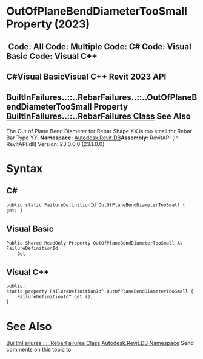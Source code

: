 # OutOfPlaneBendDiameterTooSmall Property (2023)

﻿
 Code: All Code: Multiple Code: C# Code: Visual Basic Code: Visual C++   
---  
C#Visual BasicVisual C++
Revit 2023 API  
---  
BuiltInFailures..::..RebarFailures..::..OutOfPlaneBendDiameterTooSmall Property   
[BuiltInFailures..::..RebarFailures Class](2d5565b1-8ddd-7e13-0eb1-8537eb342225.md "BuiltInFailures.RebarFailures Class") See Also  
---  
The Out of Plane Bend Diameter for Rebar Shape XX is too small for Rebar Bar Type YY. 
**Namespace:** [Autodesk.Revit.DB](87546ba7-461b-c646-cbb1-2cb8f5bff8b2.md "Autodesk.Revit.DB Namespace")**Assembly:** RevitAPI (in RevitAPI.dll) Version: 23.0.0.0 (23.1.0.0)
# Syntax
C#  
---  
```text
public static FailureDefinitionId OutOfPlaneBendDiameterTooSmall { get; }
```
  
Visual Basic  
---  
```text
Public Shared ReadOnly Property OutOfPlaneBendDiameterTooSmall As FailureDefinitionId
	Get
```
  
Visual C++  
---  
```text
public:
static property FailureDefinitionId^ OutOfPlaneBendDiameterTooSmall {
	FailureDefinitionId^ get ();
}
```
  
# See Also
[BuiltInFailures..::..RebarFailures Class](2d5565b1-8ddd-7e13-0eb1-8537eb342225.md "BuiltInFailures.RebarFailures Class")
[Autodesk.Revit.DB Namespace](87546ba7-461b-c646-cbb1-2cb8f5bff8b2.md "Autodesk.Revit.DB Namespace")
Send comments on this topic to 